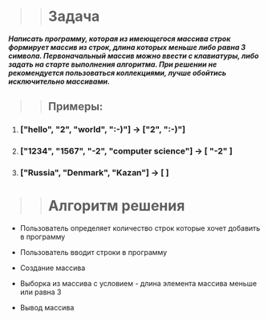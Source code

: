 >> # Задача

***Написать программу, которая из имеющегося массива строк формирует массив из строк,
длина которых меньше либо равна 3 символа. Первоначальный массив можно ввести с клавиатуры, либо 
задать на старте выполнения алгоритма. При решении не рекомендуется пользоваться коллекциями, 
лучше обойтись исключительно массивами.***

>> ## Примеры:

1. ### ["hello", "2", "world", ":-)"] -> ["2", ":-)"]

2. ### ["1234", "1567", "-2", "computer science"] -> [ "-2" ]

3. ### ["Russia", "Denmark", "Kazan"] -> [ ]

>> # Алгоритм решения

- Пользователь определяет количество строк которые хочет добавить в программу

- Пользователь вводит строки в программу

- Создание массива 
 
- Выборка из массива с условием - длина элемента массива меньше или равна 3

- Вывод массива

